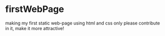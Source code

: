 # firstWebPage
making my first static web-page using html and css only 
please contribute in it, make it more attractive! 
